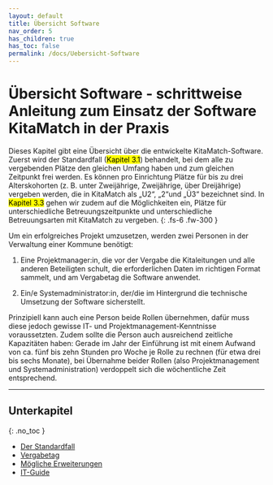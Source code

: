 ```yaml
---
layout: default
title: Übersicht Software
nav_order: 5
has_children: true
has_toc: false
permalink: /docs/Uebersicht-Software
---
```


# Übersicht Software - schrittweise Anleitung zum Einsatz der Software KitaMatch in der Praxis

Dieses Kapitel gibt eine Übersicht über die entwickelte KitaMatch-Software. Zuerst wird der Standardfall (<mark>Kapitel 3.1</mark>) behandelt, bei dem alle zu vergebenden Plätze den gleichen Umfang haben und zum gleichen Zeitpunkt frei werden. Es können pro Einrichtung Plätze für bis zu drei Alterskohorten (z. B. unter Zweijährige, Zweijährige, über Dreijährige) vergeben werden, die in KitaMatch als „U2“, „2“und „Ü3“ bezeichnet sind. In <mark>Kapitel 3.3</mark> gehen wir zudem auf die Möglichkeiten ein, Plätze für unterschiedliche Betreuungszeitpunkte und unterschiedliche Betreuungsarten mit KitaMatch zu vergeben.
{: .fs-6 .fw-300 }

Um ein erfolgreiches Projekt umzusetzen, werden zwei Personen in der Verwaltung einer Kommune benötigt: 

  1. Eine Projektmanager:in, die vor der Vergabe die Kitaleitungen und alle anderen Beteiligten schult, die erforderlichen Daten im richtigen Format sammelt, und am Vergabetag die Software anwendet. 

  2. Ein/e Systemadministrator:in, der/die im Hintergrund die technische Umsetzung der Software sicherstellt.

Prinzipiell kann auch eine Person beide Rollen übernehmen, dafür muss diese jedoch gewisse IT- und Projektmanagement-Kenntnisse voraussetzten. Zudem sollte die Person auch ausreichend zeitliche Kapazitäten haben: Gerade im Jahr der Einführung ist mit einem Aufwand von ca. fünf bis zehn Stunden pro Woche je Rolle zu rechnen (für etwa drei bis sechs Monate), bei Übernahme beider Rollen (also Projektmanagement und Systemadministration) verdoppelt sich die wöchentliche Zeit entsprechend.


---

## Unterkapitel
{: .no_toc }

- [Der Standardfall](/docs/Uebersicht-Software/Der-Standardfall)
- [Vergabetag](/docs/Uebersicht-Software/Vergabetag)
- [Mögliche Erweiterungen](/docs/Uebersicht-Software/Moegliche-Erweiterungen)
- [IT-Guide](/docs/Uebersicht-Software/IT-Guide)
